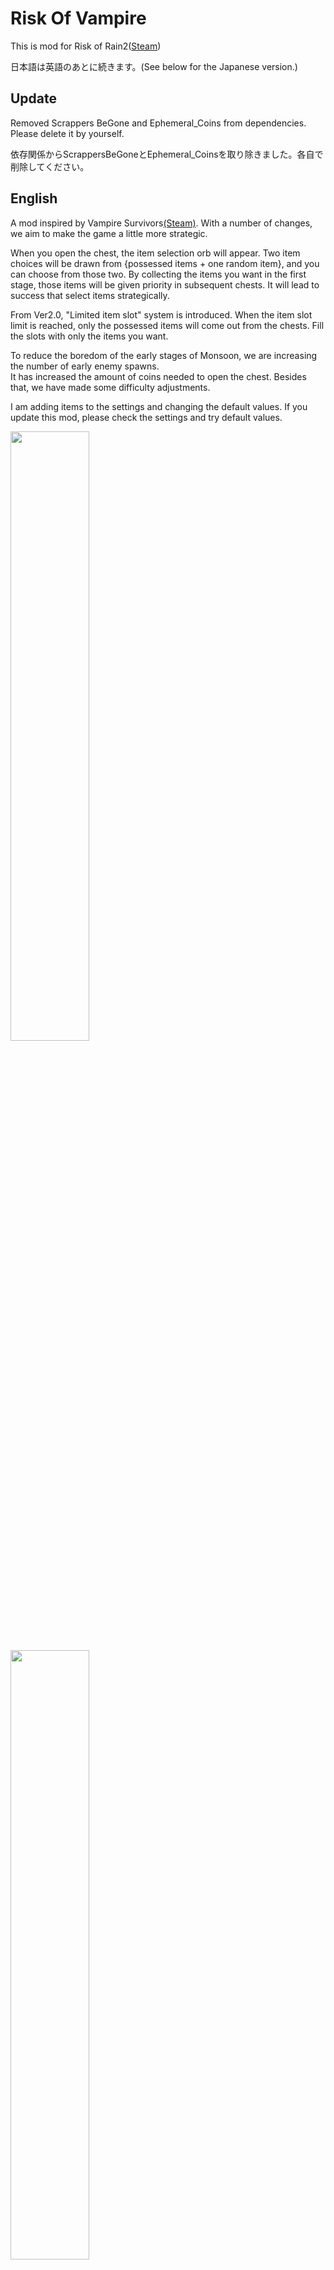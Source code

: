 # Risk Of Vampire

This is mod for Risk of Rain2([Steam](https://store.steampowered.com/app/632360/Risk_of_Rain_2/))

日本語は英語のあとに続きます。(See below for the Japanese version.)

## Update
Removed Scrappers BeGone and Ephemeral_Coins from dependencies. Please delete it by yourself.

依存関係からScrappersBeGoneとEphemeral_Coinsを取り除きました。各自で削除してください。

## English
A mod inspired by Vampire Survivors[(Steam)](https://store.steampowered.com/app/1794680/Vampire_Survivors/). With a number of changes, we aim to make the game a little more strategic.

When you open the chest, the item selection orb will appear. Two item choices will be drawn from {possessed items + one random item}, and you can choose from those two.
By collecting the items you want in the first stage, those items will be given priority in subsequent chests. It will lead to success that select items strategically.

From Ver2.0, "Limited item slot" system is introduced. When the item slot limit is reached, only the possessed items will come out from the chests. Fill the slots with only the items you want.

To reduce the boredom of the early stages of Monsoon, we are increasing the number of early enemy spawns.<br>
It has increased the amount of coins needed to open the chest. Besides that, we have made some difficulty adjustments.

I am adding items to the settings and changing the default values. If you update this mod, please check the settings and try default values.

<img src = "https://user-images.githubusercontent.com/5510944/157956620-aec42b86-b075-401a-a1d1-3f6002738004.png" width = '50%'>
<img src = "https://user-images.githubusercontent.com/5510944/157956105-ce9e2cd7-5c95-4690-9254-806d1c274c7f.png" width = '50%'>

If you have any problems or want to make adjustments, please contact [GitHub](https://github.com/motonari728/RoR2_Destiny_Mod) or Risk of Rain2 modding Discord(https://discord.gg/pW97gtA7hC). My discord tag is mochi#9204.

### Limited item slot system (Ver2.0.0 or higher)
The item slot limit has been introduced with reference to Vampire Survivors. By default, the slot limit for white item types is 5, and the slot limit for green item is 3. Game chat will display the count of owned items and slot limits.

After filling the limited slot, only the items you have will come out from the chest. Fill the slots with only the items you want.
<img src='https://user-images.githubusercontent.com/5510944/159090734-890a96ed-6c8d-4963-96e9-09aef089a969.png' width=50%>

### Probability of adding possessed items to the item picker
- White item: 100%
- Green item: 20%
- Red item: 5%
- Boss item: 5%
- Lunar item: 0%
- Corrupt(Void) item: See probability of original item

### Difficulty adjustment
It's easy because you can choose the item. So I added 3 more difficult difficulty harder than Monsoon.
- Difficulty 400%
- Difficulty 450%
- Difficulty 500%

### Configurable changes
- OSP Thureshold: One Shot Protection is set to 80% (adjustable), so you won't take more than 80% damage.
- Invulnerable Time: After OSP is activated, you are invincible for 0.5second (adjustable).
- Max Heal per Second: You can limit the amount of heal per second. If set to 1, it will behave the same as vanilla. Less than 1 is the act like you are having Corpse Bloom. The default is 1, which remains vanilla. If you exceed the maximum heel amount, you can carry over up to 200%.
- Money Scaling: Scaling the price to open a chest.
- Possessed Item Chance: The probability that your item will be added to the Item Picker lottery candidates. The higher it is, the easier it is for your items to appear as candidates.
- The spawn rate of Scrapper, MultiShop, 3D Printer, and Altar of Luck can now be adjusted. It is also possible to set it does not appear.
- The upper limit of the item slot. It can be set for each white item and green item.
- You can reload Config with F2 key.

### Other changes
- An item selection orb appears instead of an item from the box
- Item selection orb options is selected from the items you have. Game make choice at the moment you open the orb. The options are determined by the item of the person who opened it.
- Remove scrapper.
- The amount of HP increase for each Lv of the character is increased by 1.5 times. When the level goes up, HP will reach about (Original * 1.5).
- 1.5 times the number of monster spawns on difficulty LV 1-9
- The number of monster spawns is 1.25 times on difficulty levels Lv 10-15.
- Scaling the amount of money needed to open the box has increased significantly from 1.25 to 1.45

### Multiplay
It is available. In multiplayer, we are developing with the assumption that everyone will include this mod. Please install this mod in host and clients.
We have confirmed that people with this mod can multiplay without any problems. 

---------------------------------------
## 日本語
Vampire Survivors[(Steam)](https://store.steampowered.com/app/1794680/Vampire_Survivors/)にインスパイアされたModです。多数の変更により、もう少し戦略性の高いゲームに変えることを目標としています。

チェストを開けるとアイテム選択オーブが出てきます。アイテムの選択肢は{すでに持っているアイテム+ランダムアイテム１つ}から2つ抽選され、その２つから選ぶことが出来ます。最初のステージで欲しいアイテムを集めることで、以降のチェストからはそのアイテムが優先的に出てきます。戦略性を持ってアイテムの取捨選択をすることで攻略につながるでしょう。

Ver2.0からはアイテム枠上限制が導入され、アイテム枠上限に達した場合は所持アイテムのみしか出てこなくなります。欲しいアイテムのみで枠を埋めましょう。

Monsoonでの序盤の退屈さを軽減するために、序盤の敵のスポーン数を増やしています。
チェストを開けるのに必要なコインの量を、かなり増やしています。それ以外にも、いくつか難易度調整を行っています。

初期バージョンと比べて、設定に項目を追加したりデフォルト値を変更したりしています。アップデートした場合、設定とデフォルト値の確認をお願いします。

<img src="https://user-images.githubusercontent.com/5510944/157956620-aec42b86-b075-401a-a1d1-3f6002738004.png" width='50%'>
<img src="https://user-images.githubusercontent.com/5510944/157956105-ce9e2cd7-5c95-4690-9254-806d1c274c7f.png" width='50%'>

なにか問題がある場合や、調整が欲しい場合は[GitHub](https://github.com/motonari728/RoR2_Destiny_Mod)かRisk_of_Rain2(JP) Discord(https://discord.gg/jTbthYJ) までお願いします。開発者のDiscord Tagはmochi#9204です。

### アイテム上限の追加(Ver2.0.0以上)
Vampire Survivorsを参考にアイテムの枠上限が導入されました。デフォルトで白アイテム枠の上限が5, 緑アイテム枠の上限が3です。チャットに保持アイテムと枠の上限が表示されます。

枠を埋めたあとは、チェストから持っているアイテムしか出てきません。欲しいアイテムのみで枠を埋めましょう。
<img src='https://user-images.githubusercontent.com/5510944/159090734-890a96ed-6c8d-4963-96e9-09aef089a969.png' width=50%>


### アイテムピッカーへの所持アイテムの追加確率
- White item: 100%
- Green item: 20%
- Red item: 5%
- Boss item: 5%
- Lunar item: 0%
- Corrupt(Void) item: 元のアイテムの確率を参照

### 難易度調節
アイテムが選べるので簡単になります。そこでMonsoonよりさらに難しい難易度を３つ追加しました。
- 難易度 400%
- 難易度 450%
- 難易度 500%

### 設定可能な変更
- OSP Thureshold: One Shot Protectionを80%(調整可)にしてあるので、80%以上のダメージを食らうことがありません。
- Invulnerable Time: OSP発動後は、0.5秒(調整可)無敵です。
- Max Heal per Second: 秒間ヒール量に制限をかけられます。1に設定するとバニラと同じ動作になります。1未満はコープスブルームの動作となります。デフォルト1でバニラのままです。ヒール量の上限を超えた場合、持ち越しは200%までです。
- Money Scaling: チェストを開ける値段のスケーリング。
- Possessed Item Chance: 所持アイテムがItem Pickerの抽選候補に加えられる確率。高くするほど、所持アイテムが候補に出やすくなります。
- Scrapper, MultiShop, 3D Printer, 運の祭壇の出現率が調整可能になりました。出現しなくなる設定も可能です。
- アイテム枠の上限。白アイテムと緑アイテムそれぞれに設定可能です。
- F2キーでConfigを再読み込みできます。

### その他の変更
- 箱からアイテムの代わりにアイテム選択オーブが出現
- アイテム選択オーブの選択肢が、手持ちのアイテムから選ばれるように変更。アイテム選択オーブを開けた瞬間に、開けた人のアイテムによって中身が決まります。
- スクラッパーの消去。
- キャラクターのLvごとのHP上昇量を1.5倍。レベルが上がりきったとき、HPは約1.5倍になります
- 難易度LV 1~9でモンスターのスポーン数1.5倍
- 難易度Lv10~15でモンスターのスポーン数1.25倍
- 箱を開けるのに必要なお金の量のスケーリングを1.25から1.45へかなり上昇

### マルチプレイ
利用可能です。マルチプレイでは、全員がこのModを入れることを想定して開発しています。全員Modを入れてご利用ください。
Modが入った人同士で問題なく動くことを確認しています。

## Changelog
**2.0.2**
- Boss drops and luck shrine drops are converted to void potentials(item picker).

**2.0.0**
- Limited item slot system is introduced.

**1.0.9**
- Configs are now synced during multiplayer. Always refer to the host's config.
- Green and red items are now guaranteed when you open the large and legendary chests.
- The spawn rate of Scrapper, MultiShop, 3D Printer, and Altar of Luck can now be adjusted.

**1.0.8**
- Update Readme and config description.

**1.0.6**
- Used items(Item tagged with No Tier) have been excluded from the lottery candidates.

**1.0.5**
- Add Ephemeral Coins mod as dependency mod for game balance.

**1.0.2**
- The probability that a boss item will be added to item picker has been reduced to 1/10.
- Lunar items are no longer added to candidates.

**1.0.1**
- Update Readme

**1.0.0**
- First Release.
